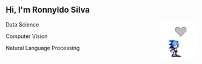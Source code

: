 ## Hi, I'm Ronnyldo Silva
<img title="Ronnyldo Silva's Top Languages" align=right height=100px src="https://github.com/RonnyldoSilva/ronnyldosilva/blob/main/sonic.gif"/>
<p>Data Science</p>
<p>Computer Vision</p>
<p>Natural Language Processing</p>
